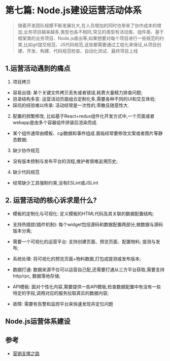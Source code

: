 # 第七篇: Node.js建设运营活动体系

> 随着开发团队规模不断发展壮大,在人员增加的同时也带来了协作成本的增加,业务项目越来越多,类型也各不相同,常见的类型有活动类、组件类、基于框架类的业务项目、Node.js直出等,如果想要对每个项目进行一些规范的约束,比如git提交规范、JS代码规范,这些都需要通过工程化来保证,从项目创建、开发、构建、代码规范检查、自动化测试、最终项目上线

## 1.运营活动遇到的痛点

1. 项目拷贝

  * 容易出错: 某个关键文件拷贝丢失或者错误,耗费大量精力排查问题;
  * 目录结构多变: 运营活动页面组合定制化多,需要各种不同的UI和交互体验;
  * 踩坑的经验难以传承: 活动经常是一次性的,零散且随意性大.

2. 配置的频繁修改, 比如基于React+redux组件化开发方式中,一个页面或者webapp是由多个容器组件拼装后渲染而成.

  * 某个组件通常由模板、cgi数据和事件组成.面临经常要修改文案或者图片等静态数据;

3. 缺少协作规范

  * 没有版本控制与发布平台的流程,维护者很难追溯历史;

4. 缺少代码规范

  * 经常缺少工具强制约束,没有ESLint或JSLint

## 2. 运营活动的核心诉求是什么?

* 模板的定制化与可视化: 定义模板的HTML代码及其关联的数据配置结构;

* 支持热插拔(插件机制): 每个widget包括源码和数据配置两部分,做数据与源码版本分离;

* 需要一个可视化的运营平台: 支持创建页面、预览页面、配置物料; 提测与发布;

* 系统处理: 将可视化的预览页面+物料数据,打包成提测或发布版本;

* 数据打通: 数据来源不仅可以运营自己配,还需要打通从三方平台获取,需要支持http/rpc, 数据落地存储;

* API模板: 面对个性化内容,需要提供一些API模板,检查数据配置中有没有一些特定的字段,调用对应的服务拉取真实的数据内容;

* 故障: 需要有告警和监控平台来快速发现并定位问题

## Node.js运营体系建设


## 参考

* [营销支撑之路](https://github.com/amfe/article/blob/master/%E8%90%A5%E9%94%80%E6%94%AF%E6%92%91%E4%B9%8B%E8%B7%AF.md)
